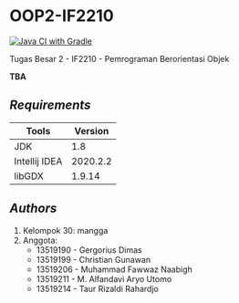 # OOP2-IF2210
[![Java CI with Gradle](https://github.com/Lock1/OOP2-IF2210/actions/workflows/gradle.yml/badge.svg)](https://github.com/Lock1/OOP2-IF2210/actions/workflows/gradle.yml)

Tugas Besar 2 - IF2210 - Pemrograman Berorientasi Objek

**TBA**

## *Requirements*

Tools         | Version
-----         | -------
JDK           | 1.8
Intellij IDEA | 2020.2.2
libGDX        | 1.9.14

## *Authors*
1. Kelompok 30: mangga
2. Anggota:
    - 13519190 - Gergorius Dimas
    - 13519199 - Christian Gunawan
    - 13519206 - Muhammad Fawwaz Naabigh
    - 13519211 - M. Alfandavi Aryo Utomo	
    - 13519214 - Taur Rizaldi Rahardjo

